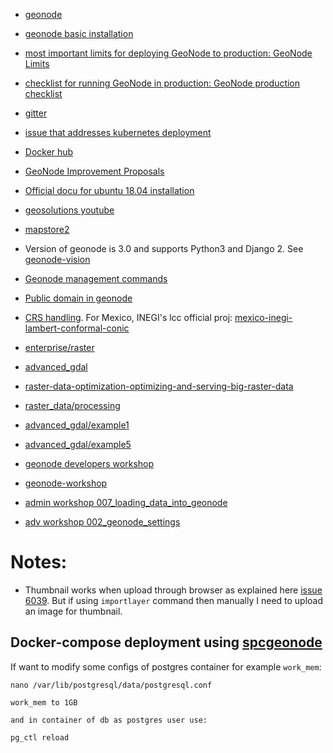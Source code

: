 * [geonode](https://github.com/GeoNode/geonode)

* [geonode basic installation](https://docs.geonode.org/en/master/install/basic/index.html)

* [most important limits for deploying GeoNode to production: GeoNode Limits](https://docs.google.com/document/d/1L4wRTKq7uUkmrRTWPutaTcQU4VqLpYSOpe70fxaDp9A/edit)

* [checklist for running GeoNode in production: GeoNode production checklist](https://docs.google.com/document/d/1b5CakOu6lzNdvAlArvimzIWxsKacXBKCL5ixV_29lko/edit)

* [gitter](https://gitter.im/GeoNode/)

* [issue that addresses kubernetes deployment](https://github.com/GeoNode/geonode/issues/3924)

* [Docker hub](https://hub.docker.com/u/geonode)

* [GeoNode Improvement Proposals](https://github.com/GeoNode/geonode/wiki/GeoNode-Improvement-Proposals)

* [Official docu for ubuntu 18.04 installation](https://docs.geonode.org/en/master/install/core/index.html)

* [geosolutions youtube](https://www.youtube.com/channel/UCULCirrWB6IZE28yulz0E2Q)

* [mapstore2](https://github.com/geosolutions-it/MapStore2)


* Version of geonode is 3.0 and supports Python3 and Django 2. See [geonode-vision](https://github.com/GeoNode/geonode-vision/blob/master/geonode-vision.md)

* [Geonode management commands](https://docs.geonode.org/en/master/admin/mgmt_commands/index.html)

* [Public domain in geonode](https://docs.geonode.org/en/master/install/core/index.html#override-the-env-variables-to-deploy-on-a-public-ip-or-domain)

* [CRS handling](https://docs.geonode.org/en/2.8/tutorials/advanced/geonode_production/adv_gsconfig/crs_handling.html). For Mexico, INEGI's lcc official proj: [mexico-inegi-lambert-conformal-conic](https://spatialreference.org/ref/sr-org/mexico-inegi-lambert-conformal-conic/html/)

* [enterprise/raster](https://geoserver.geo-solutions.it/edu/en/enterprise/raster.html)

* [advanced_gdal](https://geoserver.geo-solutions.it/edu/en/raster_data/advanced_gdal/index.html)

* [raster-data-optimization-optimizing-and-serving-big-raster-data](https://docs.geonode.org/en/master/admin/mgmt_commands/#raster-data-optimization-optimizing-and-serving-big-raster-data)

* [raster_data/processing](https://geoserver.geo-solutions.it/edu/en/raster_data/processing.html)

* [advanced_gdal/example1](https://geoserver.geo-solutions.it/edu/en/raster_data/advanced_gdal/example1.html)

* [advanced_gdal/example5](https://geoserver.geo-solutions.it/edu/en/raster_data/advanced_gdal/example5.html)

* [geonode developers workshop](https://geonode.org/dev-workshop/#/)

* [geonode-workshop](https://geonode.org/geonode-workshop/foss4g2017/#/)

* [admin workshop 007_loading_data_into_geonode](https://training.geonode.geo-solutions.it/004_admin_workshop/007_loading_data_into_geonode/geoserver.html)

* [adv workshop 002_geonode_settings](https://training.geonode.geo-solutions.it/006_adv_workshop/002_geonode_settings/settings.html#settings)

# Notes:

* Thumbnail works when upload through browser as explained here [issue 6039](https://github.com/GeoNode/geonode/issues/6039). But if using `importlayer` command then manually I need to upload an image for thumbnail.


## Docker-compose deployment using [spcgeonode](https://github.com/GeoNode/geonode/blob/master/scripts/spcgeonode/)


If want to modify some configs of postgres container for example `work_mem`:

```
nano /var/lib/postgresql/data/postgresql.conf

work_mem to 1GB

and in container of db as postgres user use:

pg_ctl reload

```